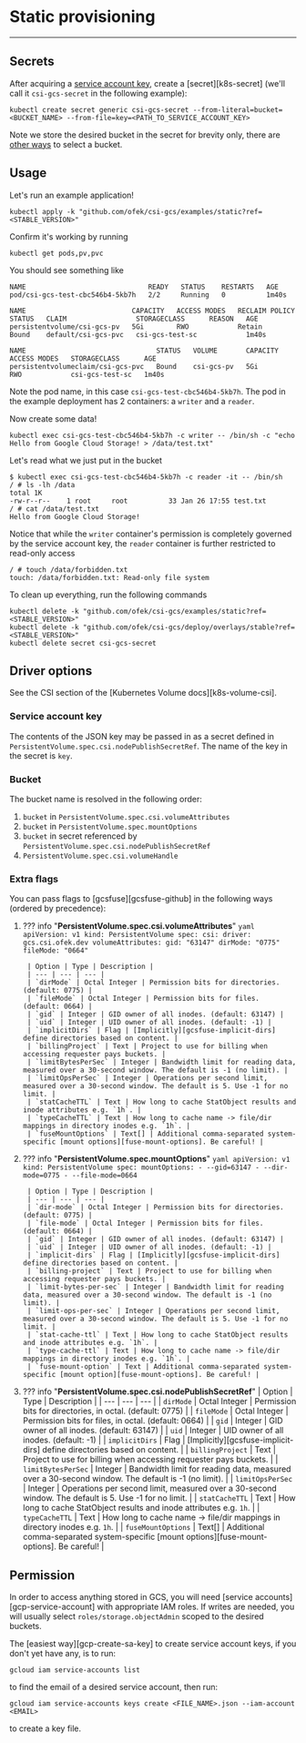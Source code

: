 # Static provisioning

-----

## Secrets

After acquiring a [service account key](#permission), create a [secret][k8s-secret] (we'll call
it `csi-gcs-secret` in the following example):

```console
kubectl create secret generic csi-gcs-secret --from-literal=bucket=<BUCKET_NAME> --from-file=key=<PATH_TO_SERVICE_ACCOUNT_KEY>
```

Note we store the desired bucket in the secret for brevity only, there are [other ways](#bucket) to select a bucket.

## Usage

Let's run an example application!

```console
kubectl apply -k "github.com/ofek/csi-gcs/examples/static?ref=<STABLE_VERSION>"
```

Confirm it's working by running

```console
kubectl get pods,pv,pvc
```

You should see something like

```
NAME                              READY   STATUS    RESTARTS   AGE
pod/csi-gcs-test-cbc546b4-5kb7h   2/2     Running   0          1m40s

NAME                          CAPACITY   ACCESS MODES   RECLAIM POLICY   STATUS   CLAIM                 STORAGECLASS      REASON   AGE
persistentvolume/csi-gcs-pv   5Gi        RWO            Retain           Bound    default/csi-gcs-pvc   csi-gcs-test-sc            1m40s

NAME                                STATUS   VOLUME       CAPACITY   ACCESS MODES   STORAGECLASS      AGE
persistentvolumeclaim/csi-gcs-pvc   Bound    csi-gcs-pv   5Gi        RWO            csi-gcs-test-sc   1m40s
```

Note the pod name, in this case `csi-gcs-test-cbc546b4-5kb7h`. The pod in the example deployment has 2 containers: a `writer` and a `reader`.

Now create some data!

```console
kubectl exec csi-gcs-test-cbc546b4-5kb7h -c writer -- /bin/sh -c "echo Hello from Google Cloud Storage! > /data/test.txt"
```

Let's read what we just put in the bucket

```
$ kubectl exec csi-gcs-test-cbc546b4-5kb7h -c reader -it -- /bin/sh
/ # ls -lh /data
total 1K
-rw-r--r--    1 root     root          33 Jan 26 17:55 test.txt
/ # cat /data/test.txt
Hello from Google Cloud Storage!
```

Notice that while the `writer` container's permission is completely governed by the service account key,
the `reader` container is further restricted to read-only access

```
/ # touch /data/forbidden.txt
touch: /data/forbidden.txt: Read-only file system
```

To clean up everything, run the following commands

```console
kubectl delete -k "github.com/ofek/csi-gcs/examples/static?ref=<STABLE_VERSION>"
kubectl delete -k "github.com/ofek/csi-gcs/deploy/overlays/stable?ref=<STABLE_VERSION>"
kubectl delete secret csi-gcs-secret
```

## Driver options

See the CSI section of the [Kubernetes Volume docs][k8s-volume-csi].

### Service account key

The contents of the JSON key may be passed in as a secret defined in
`PersistentVolume.spec.csi.nodePublishSecretRef`. The name of the key in the secret is `key`.

### Bucket

The bucket name is resolved in the following order:

1. `bucket` in `PersistentVolume.spec.csi.volumeAttributes`
1. `bucket` in `PersistentVolume.spec.mountOptions`
1. `bucket` in secret referenced by `PersistentVolume.spec.csi.nodePublishSecretRef`
1. `PersistentVolume.spec.csi.volumeHandle`

### Extra flags

You can pass flags to [gcsfuse][gcsfuse-github] in the following ways (ordered by precedence):

1. ??? info "**PersistentVolume.spec.csi.volumeAttributes**"
       ```yaml
       apiVersion: v1
       kind: PersistentVolume
       spec:
         csi:
           driver: gcs.csi.ofek.dev
           volumeAttributes:
             gid: "63147"
             dirMode: "0775"
             fileMode: "0664"
       ```

        | Option | Type | Description |
        | --- | --- | --- |
        | `dirMode` | Octal Integer | Permission bits for directories. (default: 0775) |
        | `fileMode` | Octal Integer | Permission bits for files. (default: 0664) |
        | `gid` | Integer | GID owner of all inodes. (default: 63147) |
        | `uid` | Integer | UID owner of all inodes. (default: -1) |
        | `implicitDirs` | Flag | [Implicitly][gcsfuse-implicit-dirs] define directories based on content. |
        | `billingProject` | Text | Project to use for billing when accessing requester pays buckets. |
        | `limitBytesPerSec` | Integer | Bandwidth limit for reading data, measured over a 30-second window. The default is -1 (no limit). |
        | `limitOpsPerSec` | Integer | Operations per second limit, measured over a 30-second window. The default is 5. Use -1 for no limit. |
        | `statCacheTTL` | Text | How long to cache StatObject results and inode attributes e.g. `1h`. |
        | `typeCacheTTL` | Text | How long to cache name -> file/dir mappings in directory inodes e.g. `1h`. |
        | `fuseMountOptions` | Text[] | Additional comma-separated system-specific [mount options][fuse-mount-options]. Be careful! |

1. ??? info "**PersistentVolume.spec.mountOptions**"
       ```yaml
       apiVersion: v1
       kind: PersistentVolume
       spec:
         mountOptions:
         - --gid=63147
         - --dir-mode=0775
         - --file-mode=0664
       ```

        | Option | Type | Description |
        | --- | --- | --- |
        | `dir-mode` | Octal Integer | Permission bits for directories. (default: 0775) |
        | `file-mode` | Octal Integer | Permission bits for files. (default: 0664) |
        | `gid` | Integer | GID owner of all inodes. (default: 63147) |
        | `uid` | Integer | UID owner of all inodes. (default: -1) |
        | `implicit-dirs` | Flag | [Implicitly][gcsfuse-implicit-dirs] define directories based on content. |
        | `billing-project` | Text | Project to use for billing when accessing requester pays buckets. |
        | `limit-bytes-per-sec` | Integer | Bandwidth limit for reading data, measured over a 30-second window. The default is -1 (no limit). |
        | `limit-ops-per-sec` | Integer | Operations per second limit, measured over a 30-second window. The default is 5. Use -1 for no limit. |
        | `stat-cache-ttl` | Text | How long to cache StatObject results and inode attributes e.g. `1h`. |
        | `type-cache-ttl` | Text | How long to cache name -> file/dir mappings in directory inodes e.g. `1h`. |
        | `fuse-mount-option` | Text | Additional comma-separated system-specific [mount option][fuse-mount-options]. Be careful! |

1. ??? info "**PersistentVolume.spec.csi.nodePublishSecretRef**"
       | Option | Type | Description |
       | --- | --- | --- |
       | `dirMode` | Octal Integer | Permission bits for directories, in octal. (default: 0775) |
       | `fileMode` | Octal Integer | Permission bits for files, in octal. (default: 0664) |
       | `gid` | Integer | GID owner of all inodes. (default: 63147) |
       | `uid` | Integer | UID owner of all inodes. (default: -1) |
       | `implicitDirs` | Flag | [Implicitly][gcsfuse-implicit-dirs] define directories based on content. |
       | `billingProject` | Text | Project to use for billing when accessing requester pays buckets. |
       | `limitBytesPerSec` | Integer | Bandwidth limit for reading data, measured over a 30-second window. The default is -1 (no limit). |
       | `limitOpsPerSec` | Integer | Operations per second limit, measured over a 30-second window. The default is 5. Use -1 for no limit. |
       | `statCacheTTL` | Text | How long to cache StatObject results and inode attributes e.g. `1h`. |
       | `typeCacheTTL` | Text | How long to cache name -> file/dir mappings in directory inodes e.g. `1h`. |
       | `fuseMountOptions` | Text[] | Additional comma-separated system-specific [mount options][fuse-mount-options]. Be careful! |

## Permission

In order to access anything stored in GCS, you will need [service accounts][gcp-service-account] with
appropriate IAM roles. If writes are needed, you will usually select `roles/storage.objectAdmin` scoped
to the desired buckets.

The [easiest way][gcp-create-sa-key] to create service account keys, if you don't yet
have any, is to run:

```console
gcloud iam service-accounts list
```

to find the email of a desired service account, then run:

```console
gcloud iam service-accounts keys create <FILE_NAME>.json --iam-account <EMAIL>
```

to create a key file.
